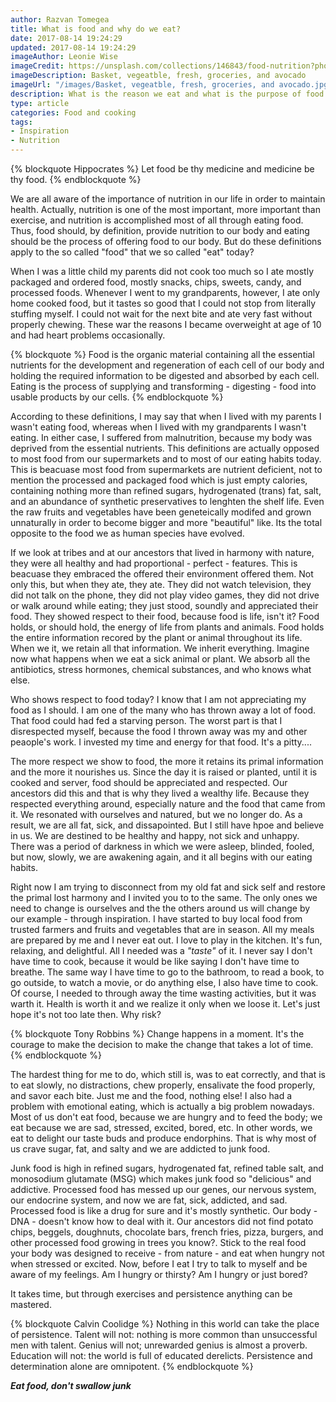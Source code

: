 ```yaml
---
author: Razvan Tomegea
title: What is food and why do we eat?
date: 2017-08-14 19:24:29
updated: 2017-08-14 19:24:29
imageAuthor: Leonie Wise
imageCredit: https://unsplash.com/collections/146843/food-nutrition?photo=NLU117HCVuc
imageDescription: Basket, vegeatble, fresh, groceries, and avocado
imageUrl: "/images/Basket, vegeatble, fresh, groceries, and avocado.jpg"
description: What is the reason we eat and what is the purpose of food
type: article
categories: Food and cooking
tags:
- Inspiration
- Nutrition
---
```

{% blockquote Hippocrates %}
    Let food be thy medicine and medicine be thy food.
{% endblockquote %}

We are all aware of the importance of nutrition in our life in order to maintain health. Actually, nutrition is one of the most important, more important than exercise, and nutrition is accomplished most of all through eating food. Thus, food should, by definition, provide nutrition to our body and eating should be the process of offering food to our body. But do these definitions apply to the so called "food" that we so called "eat" today?<!-- more -->

When I was a little child my parents did not cook too much so I ate mostly packaged and ordered food, mostly snacks, chips, sweets, candy, and processed foods. Whenever I went to my grandparents, however, I ate only home cooked food, but it tastes so good that I could not stop from literally stuffing myself. I could not wait for the next bite and ate very fast without properly chewing. These war the reasons I became overweight at age of 10 and had heart problems occasionally.

{% blockquote %}
    Food is the organic material containing all the essential nutrients for the development and regeneration of each cell of our body and holding the required information to be digested and absorbed by each cell. Eating is the process of supplying and transforming - digesting - food into usable products by our cells.
{% endblockquote %}

According to these definitions, I may say that when I lived with my parents I wasn't eating food, whereas when I lived with my grandparents I wasn't eating. In either case, I suffered from malnutrition, because my body was deprived from the essential nutrients. This definitions are actually opposed to most food from our supermarkets and to most of our eating habits today. This is beacuase most food from supermarkets are nutrient deficient, not to mention the processed and packaged food which is just empty calories, containing nothing more than refined sugars, hydrogenated (trans) fat, salt, and an abundance of synthetic preservatives to lenghten the shelf life. Even the raw fruits and vegetables have been geneteically modifed and grown unnaturally in order to become bigger and more "beautiful" like. Its the total opposite to the food we as human species have evolved.

If we look at tribes and at our ancestors that lived in harmony with nature, they were all healthy and had proportional - perfect - features. This is beacuase they embraced the offered their environment offered them. Not only this, but when they ate, they ate. They did not watch television, they did not talk on the phone, they did not play video games, they did not drive or walk around while eating; they just stood, soundly and appreciated their food. They showed respect to their food, because food is life, isn't it? Food holds, or should hold, the energy of life from plants and animals. Food holds the entire information recored by the plant or animal throughout its life. When we it, we retain all that information. We inherit everything. Imagine now what happens when we eat a sick animal or plant. We absorb all the antibiotics, stress hormones, chemical substances, and who knows what else.

Who shows respect to food today? I know that I am not appreciating my food as I should. I am one of the many who has thrown away a lot of food. That food could had fed a starving person. The worst part is that I disrespected myself, because the food I thrown away was my and other peaople's work. I invested my time and energy for that food. It's a pitty....

The more respect we show to food, the more it retains its primal information and the more it nourishes us. Since the day it is raised or planted, until it is cooked and server, food should be appreciated and respected. Our ancestors did this and that is why they lived a wealthy life. Because they respected everything around, especially nature and the food that came from it. We resonated with ourselves and natured, but we no longer do. As a result, we are all fat, sick, and dissapointed. But I still have hpoe and believe in us. We are destined to be healthy and happy, not sick and unhappy. There was a period of darkness in which we were asleep, blinded, fooled, but now, slowly, we are awakening again, and it all begins with our eating habits.

Right now I am trying to disconnect from my old fat and sick self and restore the primal lost harmony and I invited you to to the same. The only ones we need to change is ourselves and the the others around us will change by our example - through inspiration. I have started to buy local food from trusted farmers and fruits and vegetables that are in season. All my meals are prepared by me and I never eat out. I love to play in the kitchen. It's fun, relaxing, and delightful. All I needed was a *"taste"* of it. I never say I don't have time to cook, because it would be like saying I don't have time to breathe. The same way I have time to go to the bathroom, to read a book, to go outside, to watch a movie, or do anything else, I also have time to cook. Of course, I needed to through away the time wasting activities, but it was warth it. Health is worth it and we realize it only when we loose it. Let's just hope it's not too late then. Why risk?

{% blockquote Tony Robbins %}
    Change happens in a moment. It's the courage to make the decision to make the change that takes a lot of time.
{% endblockquote %}

The hardest thing for me to do, which still is, was to eat correctly, and that is to eat slowly, no distractions, chew properly, ensalivate the food properly, and savor each bite. Just me and the food, nothing else! I also had a problem with emotional eating, which is actually a big problem nowadays. Most of us don't eat food, because we are hungry and to feed the body; we eat because we are sad, stressed, excited, bored, etc. In other words, we eat to delight our taste buds and produce endorphins. That is why most of us crave sugar, fat, and salty and we are addicted to junk food.

Junk food is high in refined sugars, hydrogenated fat, refined table salt, and monosodium glutamate (MSG) which makes junk food so "delicious" and addictive. Processed food has messed up our genes, our nervous system, our endocrine system, and now we are fat, sick, addicted, and sad. Processed food is like a drug for sure and it's mostly synthetic. Our body - DNA - doesn't know how to deal with it. Our ancestors did not find potato chips, beggels, doughnuts, chocolate bars, french fries, pizza, burgers, and other processed food growing in trees you know?. Stick to the real food your body was designed to receive - from nature - and eat when hungry not when stressed or excited. Now, before I eat I try to talk to myself and be aware of my feelings. Am I hungry or thirsty? Am I hungry or just bored?

It takes time, but through exercises and persistence anything can be mastered. 

{% blockquote Calvin Coolidge %}
    Nothing in this world can take the place of persistence. Talent will not: nothing is more common than unsuccessful men with talent. Genius will not; unrewarded genius is almost a proverb. Education will not: the world is full of educated derelicts. Persistence and determination alone are omnipotent.
{% endblockquote %}

***Eat food, don't swallow junk***
